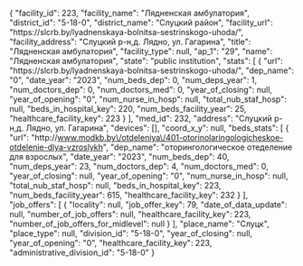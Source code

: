 {
    "facility_id": 223,
    "facility_name": "Лядненская амбулатория",
    "district_id": "5-18-0",
    "district_name": "Слуцкий район",
    "facility_url": "https:\/\/slcrb.by\/lyadnenskaya-bolnitsa-sestrinskogo-uhoda\/",
    "facility_address": "Слуцкий р-н,д. Лядно, ул. Гагарина",
    "title": "Лядненская амбулатория",
    "facility_type": null,
    "ap_1": "29",
    "name": "Лядненская амбулатория",
    "state": "public institution",
    "stats": [
        {
            "url": "https:\/\/slcrb.by\/lyadnenskaya-bolnitsa-sestrinskogo-uhoda\/",
            "dep_name": "0",
            "date_year": "2023",
            "num_beds_dep": 0,
            "num_deps_year": 1,
            "num_doctors_dep": 0,
            "num_doctors_med": 0,
            "year_of_closing": null,
            "year_of_opening": "0",
            "num_nurse_in_hosp": null,
            "total_nub_staf_hosp": null,
            "beds_in_hospital_key": 220,
            "num_beds_facility_year": 25,
            "healthcare_facility_key": 223
        }
    ],
    "med_id": 232,
    "address": "Слуцкий р-н,д. Лядно, ул. Гагарина",
    "devices": [],
    "coord_x_y": null,
    "beds_stats": [
        {
            "url": "http:\/\/www.modkb.by\/otdeleniya\/401-otorinolaringologicheskoe-otdelenie-dlya-vzroslykh",
            "dep_name": "оторингологическое отеделение для взрослых",
            "date_year": "2023",
            "num_beds_dep": 40,
            "num_deps_year": 23,
            "num_doctors_dep": 4,
            "num_doctors_med": 0,
            "year_of_closing": null,
            "year_of_opening": "0",
            "num_nurse_in_hosp": null,
            "total_nub_staf_hosp": null,
            "beds_in_hospital_key": 223,
            "num_beds_facility_year": 615,
            "healthcare_facility_key": 232
        }
    ],
    "job_offers": [
        {
            "locality": null,
            "job_offer_key": 79,
            "date_of_data_update": null,
            "number_of_job_offers": null,
            "healthcare_facility_key": 223,
            "number_of_job_offers_for_midlevel": null
        }
    ],
    "place_name": "Слуцк",
    "place_type": null,
    "division_id": "5-18-0",
    "year_of_closing": null,
    "year_of_opening": "0",
    "healthcare_facility_key": 223,
    "administrative_division_id": "5-18-0"
}